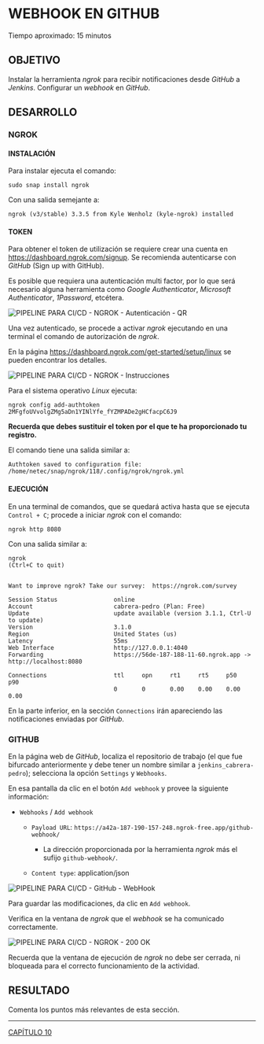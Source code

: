 # WEBHOOK EN GITHUB

Tiempo aproximado: 15 minutos

## OBJETIVO

Instalar la herramienta _ngrok_ para recibir notificaciones desde _GitHub_ a _Jenkins_. Configurar un _webhook_ en _GitHub_.

## DESARROLLO

### NGROK

#### INSTALACIÓN

Para instalar ejecuta el comando:

``` shell
sudo snap install ngrok
```

Con una salida semejante a:

``` shell
ngrok (v3/stable) 3.3.5 from Kyle Wenholz (kyle-ngrok) installed
```

#### TOKEN

Para obtener el token de utilización se requiere crear una cuenta en <https://dashboard.ngrok.com/signup>. Se recomienda autenticarse con _GitHub_ (Sign up with GitHub).

Es posible que requiera una autenticación multi factor, por lo que será necesario alguna herramienta como _Google Authenticator_, _Microsoft Authenticator_, _1Password_, etcétera.

![PIPELINE PARA CI/CD - NGROK - Autenticación - QR](images/208781045f6bbdd7c0c3e88a13b292bd63cbd546.png)

Una vez autenticado, se procede a activar _ngrok_ ejecutando en una terminal el comando de autorización de _ngrok_.

En la página <https://dashboard.ngrok.com/get-started/setup/linux> se pueden encontrar los detalles.

![PIPELINE PARA CI/CD - NGROK - Instrucciones](images/63ef127883fe97f70dfe0ad1cf99c3e845d3332b.png)

Para el sistema operativo _Linux_ ejecuta:

``` shell
ngrok config add-authtoken 2MFgfoUVvolgZMg5aDn1YINlYfe_fYZMPADe2gHCfacpC6J9
```

**Recuerda que debes sustituir el token por el que te ha proporcionado tu registro.**

El comando tiene una salida similar a:

``` shell
Authtoken saved to configuration file: /home/netec/snap/ngrok/118/.config/ngrok/ngrok.yml
```

#### EJECUCIÓN

En una terminal de comandos, que se quedará activa hasta que se ejecuta `Control + C`; procede a iniciar _ngrok_ con el comando:

``` shell
ngrok http 8080
```

Con una salida similar a:

``` shell
ngrok                                                                                                                 (Ctrl+C to quit)


Want to improve ngrok? Take our survey:  https://ngrok.com/survey

Session Status                online
Account                       cabrera-pedro (Plan: Free)
Update                        update available (version 3.1.1, Ctrl-U to update)
Version                       3.1.0
Region                        United States (us)
Latency                       55ms
Web Interface                 http://127.0.0.1:4040
Forwarding                    https://56de-187-188-11-60.ngrok.app -> http://localhost:8080

Connections                   ttl     opn     rt1     rt5     p50     p90
                              0       0       0.00    0.00    0.00    0.00
```

En la parte inferior, en la sección `Connections` irán apareciendo las notificaciones enviadas por _GitHub_.

### GITHUB

En la página web de _GitHub_, localiza el repositorio de trabajo (el que fue bifurcado anteriormente y debe tener un nombre similar a `jenkins_cabrera-pedro`); selecciona la opción `Settings` y `Webhooks`.

En esa pantalla da clic en el botón `Add webhook` y provee la siguiente información:

- `Webhooks` / `Add webhook`

  - `Payload URL`: `https://a42a-187-190-157-248.ngrok-free.app/github-webhook/`

    - La dirección proporcionada por la herramienta _ngrok_ más el sufijo `github-webhook/`.

  - `Content type`: application/json

![PIPELINE PARA CI/CD - GitHub - WebHook](images/dfed799a728fa8a1cf7355ab8849789191d9494e.png)

Para guardar las modificaciones, da clic en `Add webhook`.

Verifica en la ventana de _ngrok_ que el _webhook_ se ha comunicado correctamente.

![PIPELINE PARA CI/CD - NGROK - 200 OK](images/db3868677cfe11f23252183c97b3887ad5fc60fa.png)

Recuerda que la ventana de ejecución de _ngrok_ no debe ser cerrada, ni bloqueada para el correcto funcionamiento de la actividad.

## RESULTADO

Comenta los puntos más relevantes de esta sección.

---

[CAPÍTULO 10](../C10.md)
